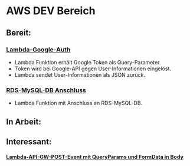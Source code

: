 # AWS DEV Bereich

## Bereit:
### [Lambda-Google-Auth](./local_dev/lambda-google-auth/hello-world/app.mjs)
- Lambda Funktion erhält Google Token als Query-Parameter.
- Token wird bei Google-API gegen User-Informationen eingelöst.
- Lambda sendet User-Informationen als JSON zurück.
### [RDS-MySQL-DB Anschluss](./local_dev/local-rds-mysql/index.js)
- Lambda Funktion mit Anschluss an RDS-MySQL-DB.

## In Arbeit:

## Interessant:
#### [Lambda-API-GW-POST-Event mit QueryParams und FormData in Body](./events/dev.json)